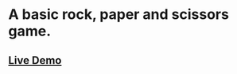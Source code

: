 # A basic rock, paper and scissors game. 
## [Live Demo](https://berkay-eren.github.io/rock-paper-scissors/)
